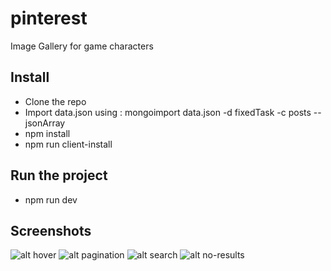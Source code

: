 # pinterest
Image Gallery for game characters

## Install
* Clone the repo
* Import data.json using :
    mongoimport data.json -d fixedTask -c posts --jsonArray
* npm install
* npm run client-install

## Run the project
* npm run dev

## Screenshots
![alt hover](https://photos.app.goo.gl/tkSt6WzHXjzDMX2KA)
![alt pagination](https://photos.app.goo.gl/8RE5WUqvoVFRT5nQ8)
![alt search](https://photos.app.goo.gl/pT9Lx2ymy2dbUsxV8)
![alt no-results](https://photos.app.goo.gl/7Mk4sCN3orxmvoJi7)




